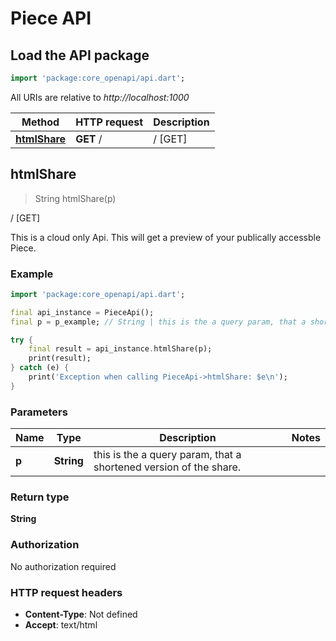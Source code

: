 # Piece API

## Load the API package
```dart
import 'package:core_openapi/api.dart';
```

All URIs are relative to *http://localhost:1000*

Method | HTTP request | Description
------------- | ------------- | -------------
[**htmlShare**](PieceApi#htmlshare) | **GET** / | / [GET]


## **htmlShare**
> String htmlShare(p)

/ [GET]

This is a cloud only Api. This will get a preview of your publically accessble Piece.

### Example
```dart
import 'package:core_openapi/api.dart';

final api_instance = PieceApi();
final p = p_example; // String | this is the a query param, that a shortened version of the share.

try {
    final result = api_instance.htmlShare(p);
    print(result);
} catch (e) {
    print('Exception when calling PieceApi->htmlShare: $e\n');
}
```

### Parameters

Name | Type | Description  | Notes
------------- | ------------- | ------------- | -------------
 **p** | **String**| this is the a query param, that a shortened version of the share. | 

### Return type

**String**

### Authorization

No authorization required

### HTTP request headers

 - **Content-Type**: Not defined
 - **Accept**: text/html



